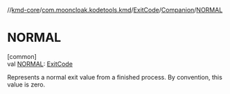 //[kmd-core](../../../../index.md)/[com.mooncloak.kodetools.kmd](../../index.md)/[ExitCode](../index.md)/[Companion](index.md)/[NORMAL](-n-o-r-m-a-l.md)

# NORMAL

[common]\
val [NORMAL](-n-o-r-m-a-l.md): [ExitCode](../index.md)

Represents a normal exit value from a finished process. By convention, this value is zero.
